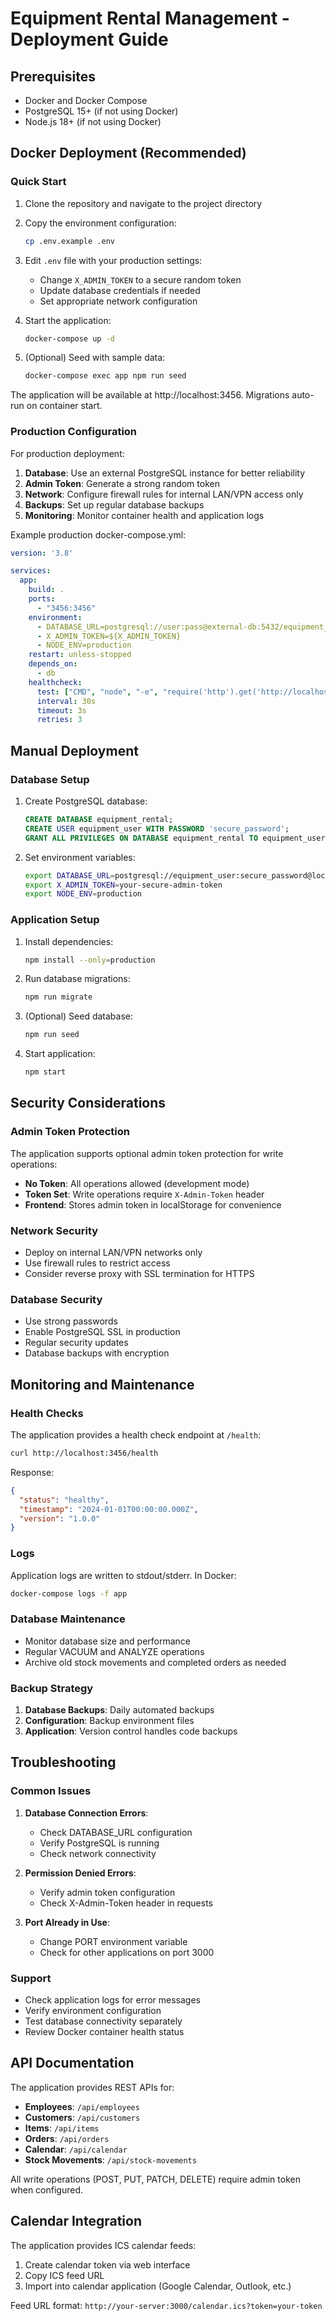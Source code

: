 # Equipment Rental Management - Deployment Guide

## Prerequisites

- Docker and Docker Compose
- PostgreSQL 15+ (if not using Docker)
- Node.js 18+ (if not using Docker)

## Docker Deployment (Recommended)

### Quick Start

1. Clone the repository and navigate to the project directory
2. Copy the environment configuration:
   ```bash
   cp .env.example .env
   ```

3. Edit `.env` file with your production settings:
   - Change `X_ADMIN_TOKEN` to a secure random token
   - Update database credentials if needed
   - Set appropriate network configuration

4. Start the application:
   ```bash
   docker-compose up -d
   ```

5. (Optional) Seed with sample data:
   ```bash
   docker-compose exec app npm run seed
   ```

The application will be available at http://localhost:3456. Migrations auto-run on container start.

### Production Configuration

For production deployment:

1. **Database**: Use an external PostgreSQL instance for better reliability
2. **Admin Token**: Generate a strong random token
3. **Network**: Configure firewall rules for internal LAN/VPN access only
4. **Backups**: Set up regular database backups
5. **Monitoring**: Monitor container health and application logs

Example production docker-compose.yml:

```yaml
version: '3.8'

services:
  app:
    build: .
    ports:
      - "3456:3456"
    environment:
      - DATABASE_URL=postgresql://user:pass@external-db:5432/equipment_rental
      - X_ADMIN_TOKEN=${X_ADMIN_TOKEN}
      - NODE_ENV=production
    restart: unless-stopped
    depends_on:
      - db
    healthcheck:
      test: ["CMD", "node", "-e", "require('http').get('http://localhost:3456/health', (res) => { process.exit(res.statusCode === 200 ? 0 : 1) })"]
      interval: 30s
      timeout: 3s
      retries: 3
```

## Manual Deployment

### Database Setup

1. Create PostgreSQL database:
   ```sql
   CREATE DATABASE equipment_rental;
   CREATE USER equipment_user WITH PASSWORD 'secure_password';
   GRANT ALL PRIVILEGES ON DATABASE equipment_rental TO equipment_user;
   ```

2. Set environment variables:
   ```bash
   export DATABASE_URL=postgresql://equipment_user:secure_password@localhost:5432/equipment_rental
   export X_ADMIN_TOKEN=your-secure-admin-token
   export NODE_ENV=production
   ```

### Application Setup

1. Install dependencies:
   ```bash
   npm install --only=production
   ```

2. Run database migrations:
   ```bash
   npm run migrate
   ```

3. (Optional) Seed database:
   ```bash
   npm run seed
   ```

4. Start application:
   ```bash
   npm start
   ```

## Security Considerations

### Admin Token Protection

The application supports optional admin token protection for write operations:

- **No Token**: All operations allowed (development mode)
- **Token Set**: Write operations require `X-Admin-Token` header
- **Frontend**: Stores admin token in localStorage for convenience

### Network Security

- Deploy on internal LAN/VPN networks only
- Use firewall rules to restrict access
- Consider reverse proxy with SSL termination for HTTPS

### Database Security

- Use strong passwords
- Enable PostgreSQL SSL in production
- Regular security updates
- Database backups with encryption

## Monitoring and Maintenance

### Health Checks

The application provides a health check endpoint at `/health`:

```bash
curl http://localhost:3456/health
```

Response:
```json
{
  "status": "healthy",
  "timestamp": "2024-01-01T00:00:00.000Z",
  "version": "1.0.0"
}
```

### Logs

Application logs are written to stdout/stderr. In Docker:

```bash
docker-compose logs -f app
```

### Database Maintenance

- Monitor database size and performance
- Regular VACUUM and ANALYZE operations
- Archive old stock movements and completed orders as needed

### Backup Strategy

1. **Database Backups**: Daily automated backups
2. **Configuration**: Backup environment files
3. **Application**: Version control handles code backups

## Troubleshooting

### Common Issues

1. **Database Connection Errors**:
   - Check DATABASE_URL configuration
   - Verify PostgreSQL is running
   - Check network connectivity

2. **Permission Denied Errors**:
   - Verify admin token configuration
   - Check X-Admin-Token header in requests

3. **Port Already in Use**:
   - Change PORT environment variable
   - Check for other applications on port 3000

### Support

- Check application logs for error messages
- Verify environment configuration
- Test database connectivity separately
- Review Docker container health status

## API Documentation

The application provides REST APIs for:

- **Employees**: `/api/employees`
- **Customers**: `/api/customers`  
- **Items**: `/api/items`
- **Orders**: `/api/orders`
- **Calendar**: `/api/calendar`
- **Stock Movements**: `/api/stock-movements`

All write operations (POST, PUT, PATCH, DELETE) require admin token when configured.

## Calendar Integration

The application provides ICS calendar feeds:

1. Create calendar token via web interface
2. Copy ICS feed URL
3. Import into calendar application (Google Calendar, Outlook, etc.)

Feed URL format: `http://your-server:3000/calendar.ics?token=your-token`
